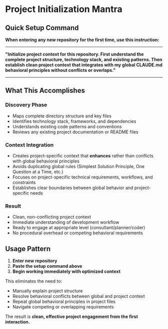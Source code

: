 # Project Initialization Mantra

## Quick Setup Command

**When entering any new repository for the first time, use this instruction:**

---

**"Initialize project context for this repository. First understand the complete project structure, technology stack, and existing patterns. Then establish clean project context that integrates with my global CLAUDE.md behavioral principles without conflicts or overlaps."**

---

## What This Accomplishes

### Discovery Phase
- Maps complete directory structure and key files
- Identifies technology stack, frameworks, and dependencies  
- Understands existing code patterns and conventions
- Reviews any existing project documentation or README files

### Context Integration
- Creates project-specific context that **enhances** rather than conflicts with global behavioral principles
- Avoids duplicating global rules (Simplest Solution Principle, One Question at a Time, etc.)
- Focuses on project-specific technical requirements, workflows, and constraints
- Establishes clear boundaries between global behavior and project-specific needs

### Result
- Clean, non-conflicting project context
- Immediate understanding of development workflow
- Ready to engage at appropriate level (consultant/planner/coder)
- No procedural overhead or competing behavioral requirements

## Usage Pattern

1. **Enter new repository**
2. **Paste the setup command above**
3. **Begin working immediately with optimized context**

This eliminates the need to:
- Manually explain project structure
- Resolve behavioral conflicts between global and project context  
- Repeat global behavioral principles in project files
- Navigate competing or overlapping requirements

The result is **clean, effective project engagement from the first interaction.**